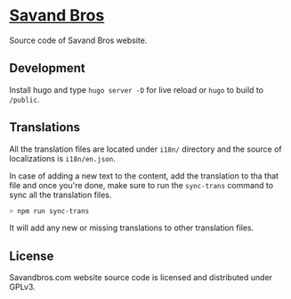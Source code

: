 # [Savand Bros](https://savandbros.com)

Source code of Savand Bros website.

## Development

Install hugo and type `hugo server -D` for live reload or `hugo` to build to `/public`.

## Translations

All the translation files are located under `i18n/` directory and the source of localizations is `i18n/en.json`.

In case of adding a new text to the content, add the translation to tha that file and once you're done, make sure to run the `sync-trans` command to sync all the translation files.

```bash
> npm run sync-trans
```

It will add any new or missing translations to other translation files.


## License

Savandbros.com website source code is licensed and distributed under GPLv3.
